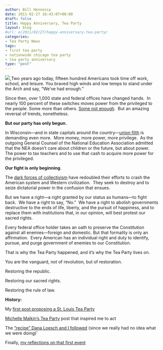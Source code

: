 ```yaml
---
author: Bill Hennessy
date: 2011-02-27 16:43:07+00:00
draft: false
title: Happy Anniversary, Tea Party
layout: blog
#url: e/2011/02/27/happy-anniversary-tea-party/
categories:
- Tea Party News
tags:
- first tea party
- nationwide chicago tea party
- tea party anniversary
type: "post"
---
```


[![](https://19015-hennessysview.hennessysview.com/wp-content/uploads/2012/02/stl-tp-logo-white-450-300x300.png)
](https://19015-hennessysview.hennessysview.com/wp-content/uploads/2012/02/stl-tp-logo-white-450.png)Two years ago today, fifteen hundred Americans took time off work, school, and leisure. You braved high winds and low temps to stand under the Arch and say, “We’ve had enough.”

Since then, over 1,000 state and federal offices have changed hands.  In nearly 100 percent of these switches moves power from the privileged to the people. Some more than others. [Some not enough](https://hennessysview.com/missouri-2/disappointing-missouri-house-leadership-blowing-it/).  But an amazing reversal of trends, nonetheless.

**But our party has only begun.**

In Wisconsin—and in state capitals around the country—[union filth](https://hennessysview.com/unions-2/shocker-geriatric-guy-talks-dirty-to-17-year-old-patriot/) is demanding even more.  More money, more power, more privilege.  As the outgoing General Counsel of the National Education Association admitted that the NEA doesn’t care about children or the future, but about power.  The power to tax teachers and to use that cash to acquire more power for the privileged.

**Our fight is only beginning**.

The [dark forces of collectivism](https://www.facebook.com/video/video.php?v=616283293030) have redoubled their efforts to crash the American system and Western civilization.  They seek to destroy and to seize dictatorial power in the confusion that ensues.

But we have a right—a right granted by our status as humans—to fight back.  We have a right to say, “No.”  We have a right to abolish governments destructive to the ends of life, liberty, and the pursuit of happiness, and to replace them with institutions that, in our opinion, will best protest our sacred rights.

Every federal office holder takes an oath to preserve the Constitution against all enemies—foreign and domestic. But that formality is only an affirmation.  Every American has an individual right and duty to identify, pursue, and purge government of enemies to our Constitution.

That is why the Tea Party happened, and it’s why the Tea Party lives on.

You are the vanguard, not of revolution, but of restoration.

Restoring the republic.

Restoring our sacred rights.

Restoring the rule of law.



**History:**

My [first post proposing a St. Louis Tea Party](https://hennessysview.com/limited-government/st-louis-tea-party/)

[Michelle Malkin’s Tea Party](https://michellemalkin.com/2009/02/21/tea-party-usa-the-movement-grows/) post that inspired me to act

The [“recipe” Dana Loesch and I followed](https://theconservativerevolution.com/2009/02/20/how-to-organize-your-own-tea-party-protest/) (since we really had no idea what we were doing)’

Finally, [my reflections on that first event](https://hennessysview.com/political-science/flow-thru-afterglow/)

